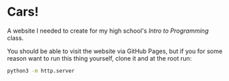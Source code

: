 # Cars!
A website I needed to create for my high school's *Intro to Programming* class.

You should be able to visit the website via GitHub Pages, but if you for some reason want to run this thing yourself, clone it and at the root run:
```bash
python3 -m http.server
```